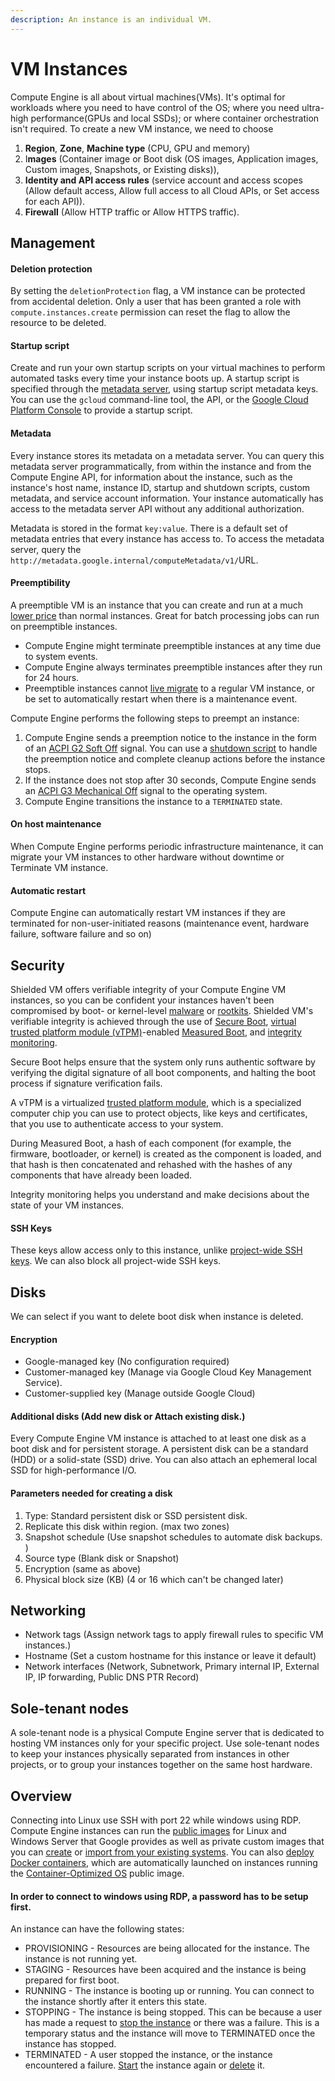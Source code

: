 ```yaml
---
description: An instance is an individual VM.
---
```


# VM Instances

Compute Engine is all about virtual machines\(VMs\). It's optimal for workloads where you need to have control of the OS; where you need ultra-high performance\(GPUs and local SSDs\); or where container orchestration isn't required. To create a new VM instance, we need to choose 

1. **Region**, **Zone**, **Machine type** \(CPU, GPU and memory\)
2. I**mages** \(Container image or Boot disk \(OS images, Application images, Custom images, Snapshots, or Existing disks\)\), 
3. **Identity and API access rules** \(service account and access scopes \(Allow default access, Allow full access to all Cloud APIs, or Set access for each API\)\).
4. **Firewall** \(Allow HTTP traffic or Allow HTTPS traffic\).

## Management

#### Deletion protection

By setting the `deletionProtection` flag, a VM instance can be protected from accidental deletion. Only a user that has been granted a role with `compute.instances.create` permission can reset the flag to allow the resource to be deleted.

#### Startup script

Create and run your own startup scripts on your virtual machines to perform automated tasks every time your instance boots up. A startup script is specified through the [metadata server](https://cloud.google.com/compute/docs/metadata), using startup script metadata keys. You can use the `gcloud` command-line tool, the API, or the [Google Cloud Platform Console](https://console.cloud.google.com/) to provide a startup script.

#### Metadata

Every instance stores its metadata on a metadata server. You can query this metadata server programmatically, from within the instance and from the Compute Engine API, for information about the instance, such as the instance's host name, instance ID, startup and shutdown scripts, custom metadata, and service account information. Your instance automatically has access to the metadata server API without any additional authorization.

Metadata is stored in the format `key:value`. There is a default set of metadata entries that every instance has access to. To access the metadata server, query the `http://metadata.google.internal/computeMetadata/v1/`URL.

#### Preemptibility

A preemptible VM is an instance that you can create and run at a much [lower price](https://cloud.google.com/compute/pricing#machinetype) than normal instances. Great for batch processing jobs can run on preemptible instances. 

* Compute Engine might terminate preemptible instances at any time due to system events. 
* Compute Engine always terminates preemptible instances after they run for 24 hours. 
* Preemptible instances cannot [live migrate](https://cloud.google.com/compute/docs/instances/live-migration#preemptiblemaintenance) to a regular VM instance, or be set to automatically restart when there is a maintenance event.

Compute Engine performs the following steps to preempt an instance:

1. Compute Engine sends a preemption notice to the instance in the form of an [ACPI G2 Soft Off](https://en.wikipedia.org/wiki/Advanced_Configuration_and_Power_Interface#Power_states) signal. You can use a [shutdown script](https://cloud.google.com/compute/docs/instances/create-start-preemptible-instance#handle_preemption) to handle the preemption notice and complete cleanup actions before the instance stops.
2. If the instance does not stop after 30 seconds, Compute Engine sends an [ACPI G3 Mechanical Off](https://en.wikipedia.org/wiki/Advanced_Configuration_and_Power_Interface#Power_states) signal to the operating system.
3. Compute Engine transitions the instance to a `TERMINATED` state.

#### On host maintenance 

When Compute Engine performs periodic infrastructure maintenance, it can migrate your VM instances to other hardware without downtime or Terminate VM instance.

#### Automatic restart 

Compute Engine can automatically restart VM instances if they are terminated for non-user-initiated reasons \(maintenance event, hardware failure, software failure and so on\)

## Security

Shielded VM offers verifiable integrity of your Compute Engine VM instances, so you can be confident your instances haven't been compromised by boot- or kernel-level [malware](https://en.wikipedia.org/wiki/Malware) or [rootkits](https://en.wikipedia.org/wiki/Rootkit). Shielded VM's verifiable integrity is achieved through the use of [Secure Boot](https://cloud.google.com/security/shielded-cloud/shielded-vm#secure-boot), [virtual trusted platform module \(vTPM\)](https://cloud.google.com/security/shielded-cloud/shielded-vm#vtpm)-enabled [Measured Boot](https://cloud.google.com/security/shielded-cloud/shielded-vm#measured-boot), and [integrity monitoring](https://cloud.google.com/security/shielded-cloud/shielded-vm#integrity-monitoring).

Secure Boot helps ensure that the system only runs authentic software by verifying the digital signature of all boot components, and halting the boot process if signature verification fails.

A vTPM is a virtualized [trusted platform module](https://trustedcomputinggroup.org/trusted-platform-module-tpm-summary/), which is a specialized computer chip you can use to protect objects, like keys and certificates, that you use to authenticate access to your system. 

During Measured Boot, a hash of each component \(for example, the firmware, bootloader, or kernel\) is created as the component is loaded, and that hash is then concatenated and rehashed with the hashes of any components that have already been loaded.

Integrity monitoring helps you understand and make decisions about the state of your VM instances.

#### SSH Keys

These keys allow access only to this instance, unlike [project-wide SSH keys](https://console.cloud.google.com/compute/metadata/sshKeys?project=agile-entry-237502&folder&organizationId). We can also block all project-wide SSH keys.

## Disks

We can select if you want to delete boot disk when instance is deleted.

#### Encryption 

* Google-managed key \(No configuration required\)
* Customer-managed key \(Manage via Google Cloud Key Management Service\).
* Customer-supplied key \(Manage outside Google Cloud\)

#### Additional disks \(Add new disk or Attach existing disk.\)

Every Compute Engine VM instance is attached to at least one disk as a boot disk and for persistent storage. A persistent disk can be a standard \(HDD\) or a solid-state \(SSD\) drive. You can also attach an ephemeral local SSD for high-performance I/O.

#### Parameters needed for creating a disk

1. Type: Standard persistent disk or SSD persistent disk.
2. Replicate this disk within region. \(max two zones\)
3. Snapshot schedule \(Use snapshot schedules to automate disk backups. \)
4. Source type \(Blank disk or Snapshot\)
5. Encryption \(same as above\)
6. Physical block size \(KB\) \(4 or 16 which can't be changed later\)

## Networking

* Network tags \(Assign network tags to apply firewall rules to specific VM instances.\)
* Hostname \(Set a custom hostname for this instance or leave it default\)
* Network interfaces \(Network, Subnetwork, Primary internal IP, External IP, IP forwarding, Public DNS PTR Record\)

## Sole-tenant nodes

A sole-tenant node is a physical Compute Engine server that is dedicated to hosting VM instances only for your specific project. Use sole-tenant nodes to keep your instances physically separated from instances in other projects, or to group your instances together on the same host hardware.

## Overview

Connecting into Linux use SSH with port 22 while windows using RDP. Compute Engine instances can run the [public images](https://cloud.google.com/compute/docs/images) for Linux and Windows Server that Google provides as well as private custom images that you can [create](https://cloud.google.com/compute/docs/images/create-delete-deprecate-private-images) or [import from your existing systems](https://cloud.google.com/compute/docs/images/importing-virtual-disks). You can also [deploy Docker containers](https://cloud.google.com/compute/docs/containers/deploying-containers), which are automatically launched on instances running the [Container-Optimized OS](https://cloud.google.com/container-optimized-os/docs/) public image.

#### In order to connect to windows using RDP, a password has to be setup first.

An instance can have the following states:

* PROVISIONING - Resources are being allocated for the instance. The instance is not running yet.
* STAGING - Resources have been acquired and the instance is being prepared for first boot.
* RUNNING - The instance is booting up or running. You can connect to the instance shortly after it enters this state.
* STOPPING - The instance is being stopped. This can be because a user has made a request to [stop the instance](https://cloud.google.com/compute/docs/instances/stop-start-instance) or there was a failure. This is a temporary status and the instance will move to TERMINATED once the instance has stopped.
* TERMINATED - A user stopped the instance, or the instance encountered a failure. [Start](https://cloud.google.com/compute/docs/instances/stop-start-instance#starting_a_stopped_instance) the instance again or [delete](https://cloud.google.com/compute/docs/instances/deleting-instance) it.

